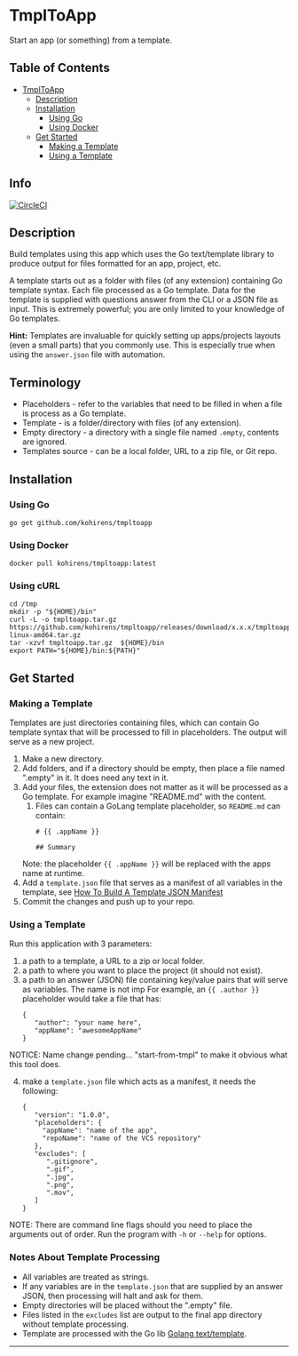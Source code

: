 # TmplToApp

Start an app (or something) from a template.

## Table of Contents

* [TmplToApp](#tmpltoapp)
    * [Description](#description)
    * [Installation](#installation)
        * [Using Go](#using-go)
        * [Using Docker](#using-docker)
    * [Get Started](#get-started)
        * [Making a Template](#making-a-template)
        * [Using a Template](#using-a-template)


## Info

[![CircleCI](https://dl.circleci.com/status-badge/img/gh/kohirens/tmpltoapp/tree/main.svg?style=shield)](https://dl.circleci.com/status-badge/redirect/gh/kohirens/tmpltoapp/tree/main)

## Description

Build templates using this app which uses the Go text/template library to
produce output for files formatted for an app, project, etc.

A template starts out as a folder with files (of any extension) containing Go
template syntax. Each file processed as a Go template. Data for the template is
supplied with questions answer from the CLI or a JSON file as input. This is
extremely powerful; you are only limited to your knowledge of Go templates.

**Hint:** Templates are invaluable for quickly setting up apps/projects layouts
(even a small parts) that you commonly use. This is especially true when using
the `answer.json` file with automation.

## Terminology

* Placeholders - refer to the variables that need to be filled in when a file
  is process as a Go template.
* Template - is a folder/directory with files (of any extension).
* Empty directory - a directory with a single file named `.empty`, contents
  are ignored.
* Templates source - can be a local folder, URL to a zip file, or Git repo.

## Installation

### Using Go

```
go get github.com/kohirens/tmpltoapp
```

### Using Docker

```
docker pull kohirens/tmpltoapp:latest
```

### Using cURL

```
cd /tmp
mkdir -p "${HOME}/bin"
curl -L -o tmpltoapp.tar.gz https://github.com/kohirens/tmpltoapp/releases/download/x.x.x/tmpltoapp-linux-amd64.tar.gz
tar -xzvf tmpltoapp.tar.gz  ${HOME}/bin
export PATH="${HOME}/bin:${PATH}"
```

## Get Started

### Making a Template

Templates are just directories containing files, which can contain Go template
syntax that will be processed to fill in placeholders. The output will serve as
a new project.

1. Make a new directory.
2. Add folders, and if a directory should be empty, then place a file named
   ".empty" in it. It does need any text in it.
3. Add your files, the extension does not matter as it will be processed as a Go template. For example imagine "README.md" with the content.
   1. Files can contain a GoLang template placeholder, so `README.md` can contain:
      ```gotemplate
      # {{ .appName }}

      ## Summary
      ```
   Note: the placeholder `{{ .appName }}` will be replaced with the apps name at runtime.
4. Add a `template.json` file that serves as a manifest of all variables in the template, see [How To Build A Template JSON Manifest](/docs/building-a-template-json.md)
5. Commit the changes and push up to your repo.

### Using a Template

Run this application with 3 parameters:
1. a path to a template, a URL to a zip or local folder.
2. a path to where you want to place the project (it should not exist).
3. a path to an answer (JSON) file containing key/value pairs that will
   serve as variables. The name is not imp For example, an `{{ .author }}`
   placeholder would take a file that has:
   ```
   {
      "author": "your name here",
      "appName": "awesomeAppName"
   }
   ```
NOTICE: Name change pending... "start-from-tmpl" to make it obvious what this
tool does.

4. make a `template.json` file which acts as a manifest, it needs the following:
   ```
   {
      "version": "1.0.0",
      "placeholders": {
        "appName": "name of the app",
        "repoName": "name of the VCS repository"
      },
      "excludes": [
         ".gitignore",
         ".gif",
         ".jpg",
         ".png",
         ".mov",
      ]
   }
   ```
NOTE: There are command line flags should you need to place the arguments
      out of order. Run the program with `-h` or `--help` for options.

### Notes About Template Processing

* All variables are treated as strings.
* If any variables are in the `template.json` that are supplied by an answer JSON, then processing will halt and ask for them. 
* Empty directories will be placed without the ".empty" file.
* Files listed in the `excludes` list are output to the final app directory without template processing.
* Template are processed with the Go lib [Golang text/template].

---

[Golang text/template]: https://golang.org/pkg/text/template/
